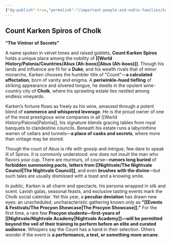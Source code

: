 ```yaml
---
{"dg-publish":true,"permalink":"/important-people-and-noble-families/karken-spiros/"}
---
```



## Count Karken Spiros of Cholk

**“The Vintner of Secrets”**

A name spoken in velvet tones and raised goblets, **Count Karken Spiros** holds a unique place among the nobility of **[[World History/Palonia/Countries/Abus (Ah-boos)\|Abus (Ah-boos)]]**. Though his lands and influence are fit for a **Duke**, and his wealth rivals that of minor monarchs, Karken chooses the humbler title of "Count"—**a calculated affectation**, born of vanity and enigma. A **periwinkle-hued tiefling** of striking appearance and silvered tongue, he dwells in the opulent wine-country city of **Cholk**, where his sprawling estate lies nestled among endless vineyards.

Karken’s fortune flows as freely as his wine, amassed through a potent blend of **commerce and whispered leverage**. He is the proud owner of one of the most prestigious wine companies in all [[World History/Palonia\|Palonia]], his signature blends gracing tables from royal banquets to clandestine councils. Beneath his estate runs a labyrinthine warren of cellars and tunnels—**a place of casks and secrets**, where more than vintage may be stored.

Though the court of Abus is rife with gossip and intrigue, few dare to speak ill of Spiros. It is commonly understood: one does not insult the man who flavors your cup. There are murmurs, of course—**rumors long buried** of **forbidden summoning pacts**, **letters from [[Nightvale/The Nightvale Council\|The Nightvale Council]]**, and even **brushes with the divine**—but such tales are usually dismissed with a toast and a knowing smile.

In public, Karken is all charm and spectacle, his persona wrapped in silk and scent. Lavish galas, seasonal feasts, and exclusive tasting events mark the Cholk social calendar. Yet this year, a **peculiar deviation** has drawn new eyes: an unscheduled, uncharacteristic gathering known only as **"[[Events & Festivals/The Procyon Showcase\|The Procyon Showcase]]."** For the first time, a rare few **Procyon students—first-years of [[Nightvale/Nightvale Academy\|Nightvale Academy]]—will be permitted beyond the veil of their training to perform before an elite and curated audience**. Whispers say the Count has a hand in their selection. Others wonder if the event is **a performance, a test, or something more arcane**.